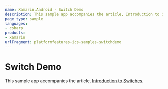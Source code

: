 ```yaml
---
name: Xamarin.Android - Switch Demo
description: This sample app accompanies the article, Introduction to Switches.
page_type: sample
languages:
- csharp
products:
- xamarin
urlFragment: platformfeatures-ics-samples-switchdemo
---
```

# Switch Demo 

This sample app accompanies the article, 
[Introduction to Switches](http://developer.xamarin.com/guides/android/user_interface/intro_to_switches/).


